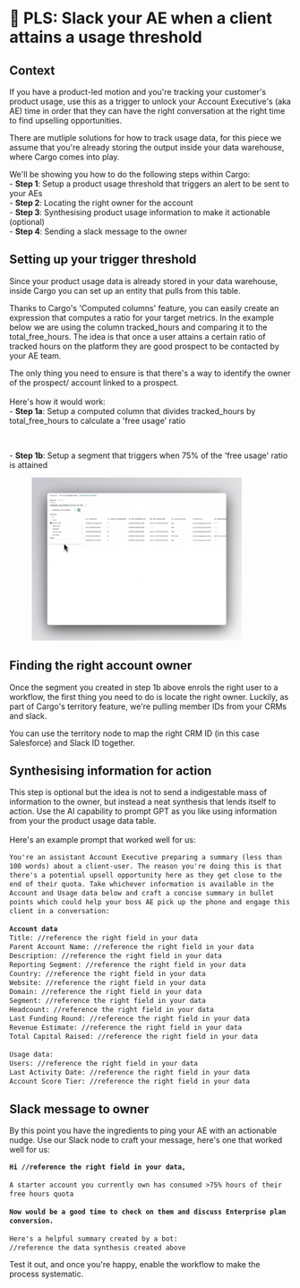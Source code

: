 # 🏹 PLS: Slack your AE when a client attains a usage threshold

## **Context**

If you have a product-led motion and you're tracking your customer's product usage, use this as a trigger to unlock your Account Executive's (aka AE) time in order that they can have the right conversation at the right time to find upselling opportunities.

There are mutliple solutions for how to track usage data, for this piece we assume that you're already storing the output inside your data warehouse, where Cargo comes into play.

We'll be showing you how to do the following steps within Cargo:\
\- **Step 1**: Setup a product usage threshold that triggers an alert to be sent to your AEs\
\- **Step 2**: Locating the right owner for the account\
\- **Step 3**: Synthesising product usage information to make it actionable (optional)\
\- **Step 4**: Sending a slack message to the owner

## **Setting up your trigger threshold**

Since your product usage data is already stored in your data warehouse, inside Cargo you can set up an entity that pulls from this table.

Thanks to Cargo's 'Computed columns' feature, you can easily create an expression that computes a ratio for your target metrics. In the example below we are using the column tracked\_hours and comparing it to the total\_free\_hours. The idea is that once a user attains a certain ratio of tracked hours on the platform they are good prospect to be contacted by your AE team.

The only thing you need to ensure is that there's a way to identify the owner of the prospect/ account linked to a prospect.\
\
Here's how it would work:\
\- **Step 1a**: Setup a computed column that divides tracked\_hours by total\_free\_hours to calculate a 'free usage' ratio

<figure><img src="../.gitbook/assets/adding comp column usage ratio.gif" alt="" width="375"><figcaption></figcaption></figure>

\- **Step 1b**: Setup a segment that triggers when 75% of the 'free usage' ratio is attained

<figure><img src="../.gitbook/assets/set a threshold filter on segment (1).gif" alt="" width="375"><figcaption></figcaption></figure>

## **Finding the right account owner**

Once the segment you created in step 1b above enrols the right user to a workflow, the first thing you need to do is locate the right owner. Luckily, as part of Cargo's territory feature, we're pulling member IDs from your CRMs and slack.

You can use the territory node to map the right CRM ID (in this case Salesforce) and Slack ID together.

## Synthesising information for action

This step is optional but the idea is not to send a indigestable mass of information to the owner, but instead a neat synthesis that lends itself to action. Use the AI capability to prompt GPT as you like using information from your the product usage data table.\
\
Here's an example prompt that worked well for us:

<pre data-overflow="wrap"><code>You're an assistant Account Executive preparing a summary (less than 100 words) about a client-user. The reason you're doing this is that there's a potential upsell opportunity here as they get close to the end of their quota. Take whichever information is available in the Account and Usage data below and craft a concise summary in bullet points which could help your boss AE pick up the phone and engage this client in a conversation:

<strong>Account data 
</strong>Title: //reference the right field in your data
Parent Account Name: //reference the right field in your data
Description: //reference the right field in your data
Reporting Segment: //reference the right field in your data
Country: //reference the right field in your data
Website: //reference the right field in your data
Domain: //reference the right field in your data
Segment: //reference the right field in your data
Headcount: //reference the right field in your data
Last Funding Round: //reference the right field in your data
Revenue Estimate: //reference the right field in your data
Total Capital Raised: //reference the right field in your data

Usage data:
Users: //reference the right field in your data
Last Activity Date: //reference the right field in your data
Account Score Tier: //reference the right field in your data
</code></pre>

## **Slack message to owner**

By this point you have the ingredients to ping your AE with an actionable nudge. Use our Slack node to craft your message, here's one that worked well for us:

<pre><code><strong>Hi //reference the right field in your data,
</strong><strong>
</strong>A starter account you currently own has consumed >75% hours of their free hours quota
<strong>
</strong><strong>Now would be a good time to check on them and discuss Enterprise plan conversion.
</strong>
Here's a helpful summary created by a bot:
//reference the data synthesis created above
</code></pre>

Test it out, and once you're happy, enable the workflow to make the process systematic.
